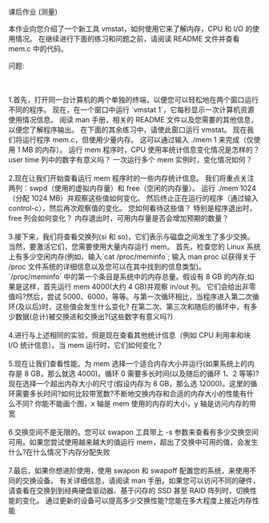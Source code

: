 课后作业 (测量)

本作业向您介绍了一个新工具 vmstat，如何使用它来了解内存，CPU 和 I/O 的使用情况。 在继续进行下面的练习和问题之前，请阅读 README 文件并查看 mem.c
中的代码。


问题:

<br/>
<br/>
1.首先，打开同一台计算机的两个单独的终端，以便您可以轻松地在两个窗口运行不同的程序。 
现在，在一个窗口中运行 `vmstat 1`，它每秒显示一次计算机资源使用情况信息。 
阅读 man 手册，相关的 README 文件以及您需要的其他信息，以便您了解程序输出。 在下面的其余练习中，请使此窗口运行 vmstat。 
现在我们将运行程序 mem.c，但使用少量内存。 这可以通过输入 ./mem 1 来完成（仅使用 1 MB 的内存）。 运行 mem 程序时，CPU 使用率统计信息变化情况是怎样的？ 
user time 列中的数字有意义吗？ 一次运行多个 mem 实例时，变化情况如何？


<br/>
<br/>
2.现在让我们开始查看运行 mem 程序时的一些内存统计信息。 我们将重点关注两列：swpd（使用的虚拟内存量）和 free（空闲的内存量）。 
运行 ./mem 1024（分配 1024 MB）并观察这些值如何变化。 然后终止正在运行的程序（通过输入 control-c），然后再次观察值的变化。 
您如何看待这些值？ 特别是程序退出时，free 列会如何变化？ 内存退出时，可用内存量是否会增加预期的数量？


<br/>
<br/>
3.接下来，我们将查看交换列(si 和 so)，它们表示与磁盘之间发生了多少交换。当然，要激活它们，您需要使用大量内存运行 mem。
首先，检查您的 Linux 系统上有多少空闲内存(例如，输入`cat /proc/meminfo`; 输入 man proc 以获得关于 /proc 文件系统的详细信息以及您可以在其中找到的信息类型)。
`/proc/meminfo` 中的第一个条目是系统中的内存总量。假设有 8 GB 的内存;如果是这样，首先运行 mem 4000(大约 4 GB)并观察 in/out 列。
它们会给出非零值吗?然后，尝试 5000、6000，等等。与第一次循环相比，当程序进入第二次循环(及以后)时，这些值会发生什么变化?
在第二次、第三次和随后的循环中，有多少数据(总计)被交换进和交换出?(这些数字有意义吗?)

<br/>
<br/>
4.进行与上述相同的实验，但是现在查看其他统计信息（例如 CPU 利用率和块 I/O 统计信息）。当 mem 运行时，它们如何变化？


<br/>
<br/>
5.现在让我们查看性能。为 mem 选择一个适合内存大小并运行(如果系统上的内存是 8 GB，那么就选 4000)。循环 0 需要多长时间(以及随后的循环 1、2 等等)?
现在选择一个超出内存大小的尺寸(假设内存为 8 GB，那么选 12000)。这里的循环需要多长时间?如何比较带宽数?不断地交换内存和合适的内存大小的性能有什么不同?
你能不能画个图，x 轴是 mem 使用的内存的大小，y 轴是访问内存的带宽



<br/>
<br/>
6.交换空间不是无限的。您可以 swapon 工具带上 -s 参数来查看有多少交换空间可用。如果您尝试使用越来越大的值运行 mem，超出了交换中可用的值，会发生什么?在什么情况下内存分配失败


<br/>
<br/>
7.最后，如果你想进阶使用，使用 swapon 和 swapoff 配置您的系统，来使用不同的交换设备。
有关详细信息，请阅读 man 手册。如果您可以访问不同的硬件，请查看在交换到到经典硬盘驱动器、基于闪存的 SSD 甚至 RAID 阵列时，切换性能的变化。
通过更新的设备可以提高多少交换性能?您能在多大程度上接近内存性能
